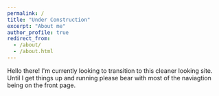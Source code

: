 ```yaml
---
permalink: /
title: "Under Construction"
excerpt: "About me"
author_profile: true
redirect_from: 
  - /about/
  - /about.html
---
```


Hello there! I'm currently looking to transition to this cleaner looking site. Until I get things up and running please bear with most of the naviagtion being on the front page.


